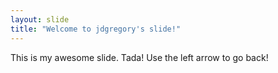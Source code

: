 ```yaml
---
layout: slide
title: "Welcome to jdgregory's slide!"
---
```

This is my awesome slide. Tada!
Use the left arrow to go back!
